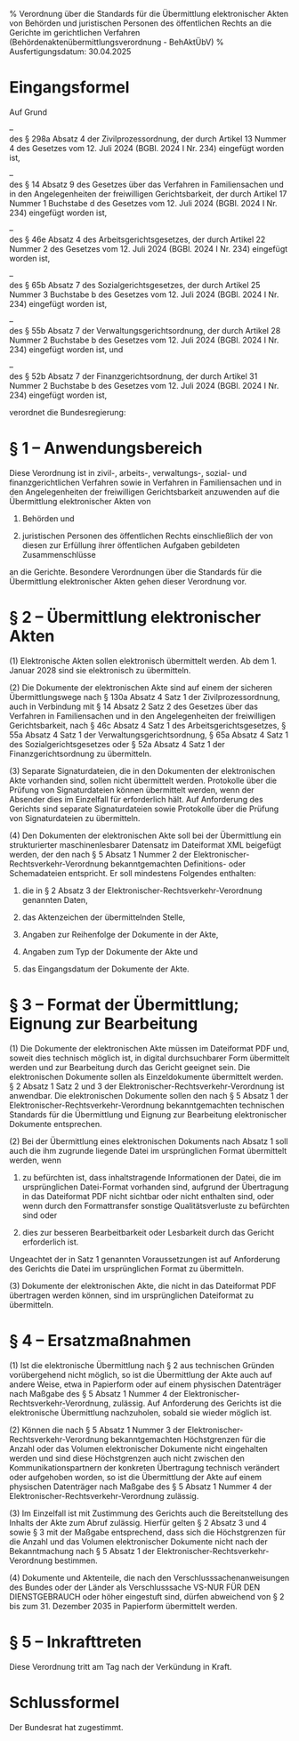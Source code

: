 % Verordnung über die Standards für die Übermittlung elektronischer Akten von Behörden und juristischen Personen des öffentlichen Rechts an die Gerichte im gerichtlichen Verfahren  (Behördenaktenübermittlungsverordnung - BehAktÜbV)
% Ausfertigungsdatum: 30.04.2025
 
# Eingangsformel

Auf Grund

–  
des § 298a Absatz 4 der Zivilprozessordnung, der durch Artikel 13 Nummer 4 des Gesetzes vom 12. Juli 2024 (BGBl. 2024 I Nr. 234) eingefügt worden ist,

–  
des § 14 Absatz 9 des Gesetzes über das Verfahren in Familiensachen und in den Angelegenheiten der freiwilligen Gerichtsbarkeit, der durch Artikel 17 Nummer 1 Buchstabe d des Gesetzes vom 12. Juli 2024 (BGBl. 2024 I Nr. 234) eingefügt worden ist,

–  
des § 46e Absatz 4 des Arbeitsgerichtsgesetzes, der durch Artikel 22 Nummer 2 des Gesetzes vom 12. Juli 2024 (BGBl. 2024 I Nr. 234) eingefügt worden ist,

–  
des § 65b Absatz 7 des Sozialgerichtsgesetzes, der durch Artikel 25 Nummer 3 Buchstabe b des Gesetzes vom 12. Juli 2024 (BGBl. 2024 I Nr. 234) eingefügt worden ist,

–  
des § 55b Absatz 7 der Verwaltungsgerichtsordnung, der durch Artikel 28 Nummer 2 Buchstabe b des Gesetzes vom 12. Juli 2024 (BGBl. 2024 I Nr. 234) eingefügt worden ist, und

–  
des § 52b Absatz 7 der Finanzgerichtsordnung, der durch Artikel 31 Nummer 2 Buchstabe b des Gesetzes vom 12. Juli 2024 (BGBl. 2024 I Nr. 234) eingefügt worden ist,

verordnet die Bundesregierung:

# § 1 – Anwendungsbereich

Diese Verordnung ist in zivil-, arbeits-, verwaltungs-, sozial- und finanzgerichtlichen Verfahren sowie in Verfahren in Familiensachen und in den Angelegenheiten der freiwilligen Gerichtsbarkeit anzuwenden auf die Übermittlung elektronischer Akten von

1. Behörden und

2. juristischen Personen des öffentlichen Rechts einschließlich der von diesen zur Erfüllung ihrer öffentlichen Aufgaben gebildeten Zusammenschlüsse

an die Gerichte. Besondere Verordnungen über die Standards für die Übermittlung elektronischer Akten gehen dieser Verordnung vor.

# § 2 – Übermittlung elektronischer Akten

(1) Elektronische Akten sollen elektronisch übermittelt werden. Ab dem 1. Januar 2028 sind sie elektronisch zu übermitteln.

(2) Die Dokumente der elektronischen Akte sind auf einem der sicheren Übermittlungswege nach § 130a Absatz 4 Satz 1 der Zivilprozessordnung, auch in Verbindung mit § 14 Absatz 2 Satz 2 des Gesetzes über das Verfahren in Familiensachen und in den Angelegenheiten der freiwilligen Gerichtsbarkeit, nach § 46c Absatz 4 Satz 1 des Arbeitsgerichtsgesetzes, § 55a Absatz 4 Satz 1 der Verwaltungsgerichtsordnung, § 65a Absatz 4 Satz 1 des Sozialgerichtsgesetzes oder § 52a Absatz 4 Satz 1 der Finanzgerichtsordnung zu übermitteln.

(3) Separate Signaturdateien, die in den Dokumenten der elektronischen Akte vorhanden sind, sollen nicht übermittelt werden. Protokolle über die Prüfung von Signaturdateien können übermittelt werden, wenn der Absender dies im Einzelfall für erforderlich hält. Auf Anforderung des Gerichts sind separate Signaturdateien sowie Protokolle über die Prüfung von Signaturdateien zu übermitteln.

(4) Den Dokumenten der elektronischen Akte soll bei der Übermittlung ein strukturierter maschinenlesbarer Datensatz im Dateiformat XML beigefügt werden, der den nach § 5 Absatz 1 Nummer 2 der Elektronischer-Rechtsverkehr-Verordnung bekanntgemachten Definitions- oder Schemadateien entspricht. Er soll mindestens Folgendes enthalten:

1. die in § 2 Absatz 3 der Elektronischer-Rechtsverkehr-Verordnung genannten Daten,

2. das Aktenzeichen der übermittelnden Stelle,

3. Angaben zur Reihenfolge der Dokumente in der Akte,

4. Angaben zum Typ der Dokumente der Akte und

5. das Eingangsdatum der Dokumente der Akte.

# § 3 – Format der Übermittlung; Eignung zur Bearbeitung

(1) Die Dokumente der elektronischen Akte müssen im Dateiformat PDF und, soweit dies technisch möglich ist, in digital durchsuchbarer Form übermittelt werden und zur Bearbeitung durch das Gericht geeignet sein. Die elektronischen Dokumente sollen als Einzeldokumente übermittelt werden. § 2 Absatz 1 Satz 2 und 3 der Elektronischer-Rechtsverkehr-Verordnung ist anwendbar. Die elektronischen Dokumente sollen den nach § 5 Absatz 1 der Elektronischer-Rechtsverkehr-Verordnung bekanntgemachten technischen Standards für die Übermittlung und Eignung zur Bearbeitung elektronischer Dokumente entsprechen.

(2) Bei der Übermittlung eines elektronischen Dokuments nach Absatz 1 soll auch die ihm zugrunde liegende Datei im ursprünglichen Format übermittelt werden, wenn

1. zu befürchten ist, dass inhaltstragende Informationen der Datei, die im ursprünglichen Datei-Format vorhanden sind, aufgrund der Übertragung in das Dateiformat PDF nicht sichtbar oder nicht enthalten sind, oder wenn durch den Formattransfer sonstige Qualitätsverluste zu befürchten sind oder

2. dies zur besseren Bearbeitbarkeit oder Lesbarkeit durch das Gericht erforderlich ist.

Ungeachtet der in Satz 1 genannten Voraussetzungen ist auf Anforderung des Gerichts die Datei im ursprünglichen Format zu übermitteln.

(3) Dokumente der elektronischen Akte, die nicht in das Dateiformat PDF übertragen werden können, sind im ursprünglichen Dateiformat zu übermitteln.

# § 4 – Ersatzmaßnahmen

(1) Ist die elektronische Übermittlung nach § 2 aus technischen Gründen vorübergehend nicht möglich, so ist die Übermittlung der Akte auch auf andere Weise, etwa in Papierform oder auf einem physischen Datenträger nach Maßgabe des § 5 Absatz 1 Nummer 4 der Elektronischer-Rechtsverkehr-Verordnung, zulässig. Auf Anforderung des Gerichts ist die elektronische Übermittlung nachzuholen, sobald sie wieder möglich ist.

(2) Können die nach § 5 Absatz 1 Nummer 3 der Elektronischer-Rechtsverkehr-Verordnung bekanntgemachten Höchstgrenzen für die Anzahl oder das Volumen elektronischer Dokumente nicht eingehalten werden und sind diese Höchstgrenzen auch nicht zwischen den Kommunikationspartnern der konkreten Übertragung technisch verändert oder aufgehoben worden, so ist die Übermittlung der Akte auf einem physischen Datenträger nach Maßgabe des § 5 Absatz 1 Nummer 4 der Elektronischer-Rechtsverkehr-Verordnung zulässig.

(3) Im Einzelfall ist mit Zustimmung des Gerichts auch die Bereitstellung des Inhalts der Akte zum Abruf zulässig. Hierfür gelten § 2 Absatz 3 und 4 sowie § 3 mit der Maßgabe entsprechend, dass sich die Höchstgrenzen für die Anzahl und das Volumen elektronischer Dokumente nicht nach der Bekanntmachung nach § 5 Absatz 1 der Elektronischer-Rechtsverkehr-Verordnung bestimmen.

(4) Dokumente und Aktenteile, die nach den Verschlusssachenanweisungen des Bundes oder der Länder als Verschlusssache VS-NUR FÜR DEN DIENSTGEBRAUCH oder höher eingestuft sind, dürfen abweichend von § 2 bis zum 31. Dezember 2035 in Papierform übermittelt werden.

# § 5 – Inkrafttreten

Diese Verordnung tritt am Tag nach der Verkündung in Kraft.

# Schlussformel

Der Bundesrat hat zugestimmt.

